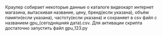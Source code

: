 Краулер собирает некоторые данные о каталоге видеокарт интернет магазина, вытаскивая название, цену, бренд(если указана), объём памяти(если указана), частоту(если указана) и сохраняет в csv файл с названием gpu_(сегодняшняя дата).csv.
Для активации скрипта достаточно запустить файл gpu_123.py
